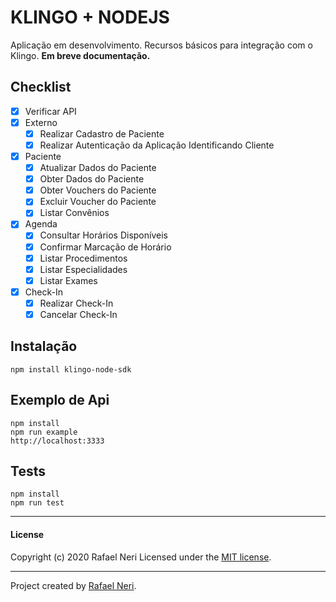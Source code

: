 # KLINGO + NODEJS

Aplicação em desenvolvimento. Recursos básicos para integração com o Klingo. **Em breve documentação.**

## Checklist
- [x] Verificar API
- [x] Externo
	- [x] Realizar Cadastro de Paciente
	- [x] Realizar Autenticação da Aplicação Identificando Cliente
- [x] Paciente
	- [x] Atualizar Dados do Paciente
	- [x] Obter Dados do Paciente
	- [x] Obter Vouchers do Paciente
	- [x] Excluir Voucher do Paciente
	- [x] Listar Convênios
- [x] Agenda
	- [x] Consultar Horários Disponíveis
	- [x] Confirmar Marcação de Horário
	- [x] Listar Procedimentos
	- [x] Listar Especialidades
	- [x] Listar Exames
- [x] Check-In
	- [x] Realizar Check-In
	- [x] Cancelar Check-In

## Instalação
```
npm install klingo-node-sdk
```

## Exemplo de Api
```
npm install
npm run example
http://localhost:3333
```

## Tests
```
npm install
npm run test
```


***

#### License
Copyright (c) 2020 Rafael Neri
Licensed under the [MIT license](LICENSE).


***

Project created by [Rafael Neri](mailto:rafael.neri@gmail.com).

